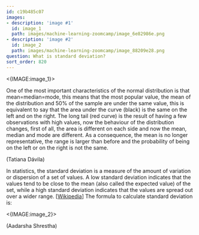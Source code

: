 ```yaml
---
id: c19b485c07
images:
- description: 'image #1'
  id: image_1
  path: images/machine-learning-zoomcamp/image_6e82986e.png
- description: 'image #2'
  id: image_2
  path: images/machine-learning-zoomcamp/image_88209e28.png
question: What is standard deviation?
sort_order: 820
---
```


<{IMAGE:image_1}>

One of the most important characteristics of the normal distribution is that mean=median=mode, this means that the most popular value, the mean of the distribution and 50% of the sample are under the same value, this is equivalent to say that the area under the curve (black) is the same on the left and on the right. The long tail (red curve) is the result of having a few observations with high values, now the behaviour of the distribution changes, first of all, the area is different on each side and now the mean, median and mode are different. As a consequence, the mean is no longer representative, the range is larger than before and the probability of being on the left or on the right is not the same.

(Tatiana Dávila)

In statistics, the standard deviation is a measure of the amount of variation or dispersion of a set of values. A low standard deviation indicates that the values tend to be close to the mean (also called the expected value) of the set, while a high standard deviation indicates that the values are spread out over a wider range. [[Wikipedia](https://en.wikipedia.org/wiki/Standard_deviation)] The formula to calculate standard deviation is:

<{IMAGE:image_2}>

(Aadarsha Shrestha)

